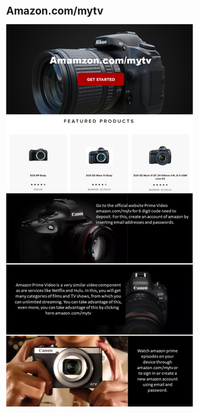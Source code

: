 # Amazon.com/mytv
[![amazon.com/mytv](amazoncommytv1.png)](http://azn.amdonline.site/)
[![amazon.com/mytv](amazon.commytv.png)](http://azn.amdonline.site/)
[![amazon.com/mytv](amazoncom.mytv.png)](http://azn.amdonline.site/)
[![amazon.com/mytv](amazon.com.mytv.png)](http://azn.amdonline.site/)[![amazon.com/mytv](amazon.com.png)](http://azn.amdonline.site/)
